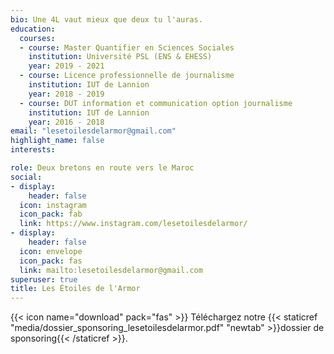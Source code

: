 ```yaml
---
bio: Une 4L vaut mieux que deux tu l'auras.
education:
  courses:
  - course: Master Quantifier en Sciences Sociales
    institution: Université PSL (ENS & EHESS)
    year: 2019 - 2021
  - course: Licence professionnelle de journalisme
    institution: IUT de Lannion
    year: 2018 - 2019
  - course: DUT information et communication option journalisme
    institution: IUT de Lannion
    year: 2016 - 2018
email: "lesetoilesdelarmor@gmail.com"
highlight_name: false
interests:

role: Deux bretons en route vers le Maroc
social:
- display:
    header: false
  icon: instagram
  icon_pack: fab
  link: https://www.instagram.com/lesetoilesdelarmor/
- display:
    header: false
  icon: envelope
  icon_pack: fas
  link: mailto:lesetoilesdelarmor@gmail.com
superuser: true
title: Les Étoiles de l'Armor
---
```



{{< icon name="download" pack="fas" >}} Téléchargez notre {{< staticref "media/dossier_sponsoring_lesetoilesdelarmor.pdf" "newtab" >}}dossier de sponsoring{{< /staticref >}}.